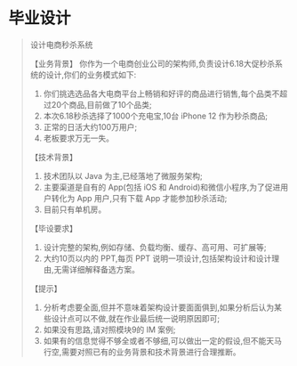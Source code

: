 # 毕业设计

>设计电商秒杀系统
>
>
>
>【业务背景】
>  你作为一个电商创业公司的架构师,负责设计6.18大促秒杀系统的设计,你们的业务模式如下: 
>1. 你们挑选选品各大电商平台上畅销和好评的商品进行销售,每个品类不超过20个商品,目前做了10个品类; 
>2. 本次6.18秒杀选择了1000个充电宝,10台 iPhone 12 作为秒杀商品; 
>3. 正常的日活大约100万用户; 
>4. 老板要求万无一失。
>
>
>
>【技术背景】
>
>1. 技术团队以 Java 为主,已经落地了微服务架构; 
>2. 主要渠道是自有的 App(包括 iOS 和 Android)和微信小程序,为了促进用户转化为 App 用户,只有下载 App 才能参加秒杀活动; 
>3. 目前只有单机房。
>
>
>
>【毕设要求】
>
>1. 设计完整的架构,例如存储、负载均衡、缓存、高可用、可扩展等;
>2. 大约10页以内的 PPT,每页 PPT 说明一项设计,包括架构设计和设计理由,无需详细解释备选方案。
>
>
>
>【提示】
>
>1. 分析考虑要全面,但并不意味着架构设计要面面俱到,如果分析后认为某些设计点可以不做,就在作业最后统一说明原因即可;
>2. 如果没有思路,请对照模块9的 IM 案例;
>3. 如果有的信息觉得不够全或者不够细,可以做出一定的假设,但不能天马行空,需要对照已有的业务背景和技术背景进行合理推断。

